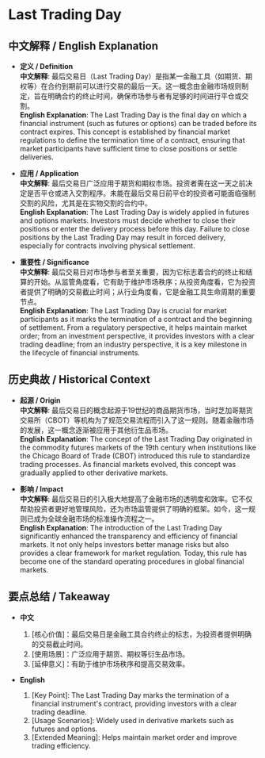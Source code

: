 # Last Trading Day

## 中文解释 / English Explanation

* **定义 / Definition**  
  **中文解释**: 最后交易日（Last Trading Day）是指某一金融工具（如期货、期权等）在合约到期前可以进行交易的最后一天。这一概念由金融市场规则制定，旨在明确合约的终止时间，确保市场参与者有足够的时间进行平仓或交割。  
  **English Explanation**: The Last Trading Day is the final day on which a financial instrument (such as futures or options) can be traded before its contract expires. This concept is established by financial market regulations to define the termination time of a contract, ensuring that market participants have sufficient time to close positions or settle deliveries.

* **应用 / Application**  
  **中文解释**: 最后交易日广泛应用于期货和期权市场。投资者需在这一天之前决定是否平仓或进入交割程序。未能在最后交易日前平仓的投资者可能面临强制交割的风险，尤其是在实物交割的合约中。  
  **English Explanation**: The Last Trading Day is widely applied in futures and options markets. Investors must decide whether to close their positions or enter the delivery process before this day. Failure to close positions by the Last Trading Day may result in forced delivery, especially for contracts involving physical settlement.

* **重要性 / Significance**  
  **中文解释**: 最后交易日对市场参与者至关重要，因为它标志着合约的终止和结算的开始。从监管角度看，它有助于维护市场秩序；从投资角度看，它为投资者提供了明确的交易截止时间；从行业角度看，它是金融工具生命周期的重要节点。  
  **English Explanation**: The Last Trading Day is crucial for market participants as it marks the termination of a contract and the beginning of settlement. From a regulatory perspective, it helps maintain market order; from an investment perspective, it provides investors with a clear trading deadline; from an industry perspective, it is a key milestone in the lifecycle of financial instruments.

## 历史典故 / Historical Context

* **起源 / Origin**  
  **中文解释**: 最后交易日的概念起源于19世纪的商品期货市场，当时芝加哥期货交易所（CBOT）等机构为了规范交易流程而引入了这一规则。随着金融市场的发展，这一概念逐渐被应用于其他衍生品市场。  
  **English Explanation**: The concept of the Last Trading Day originated in the commodity futures markets of the 19th century when institutions like the Chicago Board of Trade (CBOT) introduced this rule to standardize trading processes. As financial markets evolved, this concept was gradually applied to other derivative markets.

* **影响 / Impact**  
  **中文解释**: 最后交易日的引入极大地提高了金融市场的透明度和效率。它不仅帮助投资者更好地管理风险，还为市场监管提供了明确的框架。如今，这一规则已成为全球金融市场的标准操作流程之一。  
  **English Explanation**: The introduction of the Last Trading Day significantly enhanced the transparency and efficiency of financial markets. It not only helps investors better manage risks but also provides a clear framework for market regulation. Today, this rule has become one of the standard operating procedures in global financial markets.

## 要点总结 / Takeaway

* **中文**  
  1. [核心价值]：最后交易日是金融工具合约终止的标志，为投资者提供明确的交易截止时间。
  2. [使用场景]：广泛应用于期货、期权等衍生品市场。
  3. [延伸意义]：有助于维护市场秩序和提高交易效率。

* **English**  
  1. [Key Point]: The Last Trading Day marks the termination of a financial instrument's contract, providing investors with a clear trading deadline.
  2. [Usage Scenarios]: Widely used in derivative markets such as futures and options.
  3. [Extended Meaning]: Helps maintain market order and improve trading efficiency.
